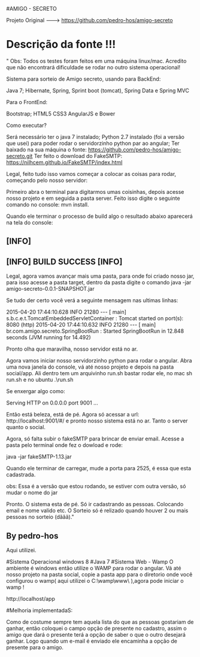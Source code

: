 #AMIGO - SECRETO

Projeto Original ---> https://github.com/pedro-hos/amigo-secreto

# Descrição da fonte !!!

" Obs: Todos os testes foram feitos em uma máquina linux/mac. Acredito
que não encontrará dificuldade se rodar no outro sistema operacional!

Sistema para sorteio de Amigo secreto, usando para BackEnd:

Java 7;
Hibernate,
Spring,
Sprint boot (tomcat),
Spring Data e
Spring MVC

Para o FrontEnd:

Bootstrap;
HTML5
CSS3
AngularJS e
Bower

Como executar?

Será necessário ter o java 7 instalado;
Python 2.7 instalado (foi a versão que usei) para poder rodar o
servidorzinho python par ao angular;
Ter baixado na sua máquina o fonte:
https://github.com/pedro-hos/amigo-secreto.git
Ter feito o download do FakeSMTP:
https://nilhcem.github.io/FakeSMTP/index.html

Legal, feito tudo isso vamos começar a colocar as coisas para rodar,
começando pelo nosso servidor:

Primeiro abra o terminal para digitarmos umas coisinhas, depois acesse
nosso projeto e em seguida a pasta server. Feito isso digite o seguinte
comando no console: mvn install.

Quando ele terminar o processo de build algo o resultado abaixo
aparecerá na tela do console:

[INFO]
------------------------------------------------------------------------
[INFO] BUILD SUCCESS
[INFO]
------------------------------------------------------------------------

Legal, agora vamos avançar mais uma pasta, para onde foi criado nosso
jar, para isso acesse a pasta target, dentro da pasta digite o comando
java -jar amigo-secreto-0.0.1-SNAPSHOT.jar

Se tudo der certo você verá a seguinte mensagem nas ultimas linhas:

2015-04-20 17:44:10.628  INFO 21280 --- [           main]
s.b.c.e.t.TomcatEmbeddedServletContainer : Tomcat started on port(s):
8080 (http)
2015-04-20 17:44:10.632  INFO 21280 --- [           main]
br.com.amigo.secreto.SpringBootRun       : Started SpringBootRun in
12.848 seconds (JVM running for 14.492)

Pronto olha que maravilha, nosso servidor está no ar.

Agora vamos iniciar nosso servidorzinho python para rodar o angular.
Abra uma nova janela do console, vá até nosso projeto e depois na pasta
social/app. Ali dentro tem um arquivinho run.sh bastar rodar ele, no mac
sh run.sh e no ubuntu .\run.sh

Se enxergar algo como:

Serving HTTP on 0.0.0.0 port 9001 ...

Então está beleza, está de pé. Agora só acessar a url:
http://localhost:9001/#/ e pronto nosso sistema está no ar. Tanto o
server quanto o social.

Agora, só falta subir o fakeSMTP para brincar de enviar email. Acesse a
pasta pelo terminal onde fez o dowload e rode:

java -jar fakeSMTP-1.13.jar

Quando ele terminar de carregar, mude a porta para 2525, é essa que esta
cadastrada.

obs: Essa é a versão que estou rodando, se estiver com outra versão, só
mudar o nome do jar

Pronto. O sistema esta de pé. Só ir cadastrando as pessoas. Colocando
email e nome valido etc. O Sorteio só é relizado quando houver 2 ou mais
pessoas no sorteio (dããã)."

By pedro-hos
------------------------------------------------------------
Aqui utilizei.

#Sistema Operacional windows 8
#Java 7 
#Sistema Web - Wamp
O ambiente é windows então utilize o WAMP para rodar o angular.
Vá até nosso projeto na pasta social, copie a pasta app para o diretorio 
onde você configurou o wamp( aqui utilizei o C:\wamp\www\ ),agora pode 
iniciar o wamp !

http://localhost/app


#Melhoria implementadaS:

Como de costume sempre tem aquela lista do que as pessoas gostariam de
ganhar, então coloquei o campo opção de presente no cadastro, assim o
amigo que dará o presente terá a opção de saber o que o outro desejará
ganhar.
Logo quando um e-mail é enviado ele encaminha a opção de presente para o amigo.

